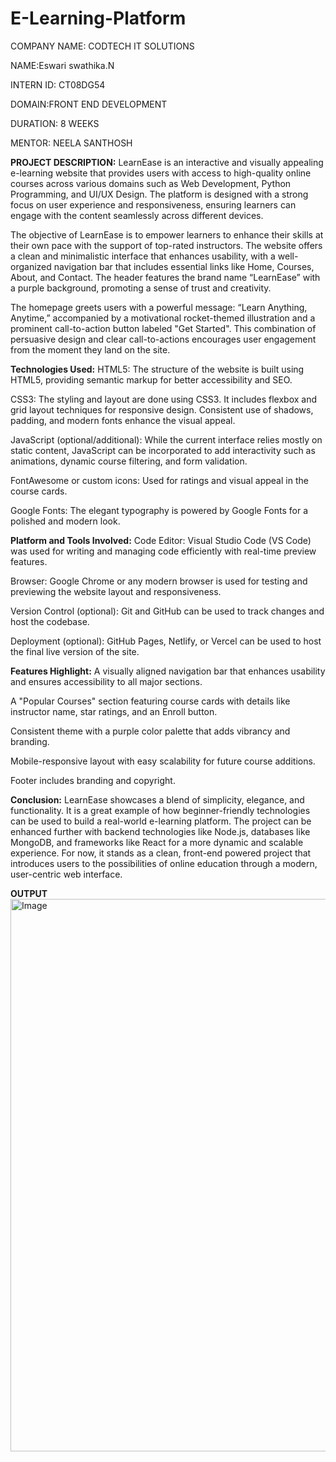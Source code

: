 # E-Learning-Platform

COMPANY NAME: CODTECH IT SOLUTIONS

NAME:Eswari swathika.N

INTERN ID: CT08DG54

DOMAIN:FRONT END DEVELOPMENT

DURATION: 8 WEEKS

MENTOR: NEELA SANTHOSH

**PROJECT DESCRIPTION:**
LearnEase is an interactive and visually appealing e-learning website that provides users with access to high-quality online courses across various domains such as Web Development, Python Programming, and UI/UX Design. The platform is designed with a strong focus on user experience and responsiveness, ensuring learners can engage with the content seamlessly across different devices.

The objective of LearnEase is to empower learners to enhance their skills at their own pace with the support of top-rated instructors. The website offers a clean and minimalistic interface that enhances usability, with a well-organized navigation bar that includes essential links like Home, Courses, About, and Contact. The header features the brand name “LearnEase” with a purple background, promoting a sense of trust and creativity.

The homepage greets users with a powerful message: “Learn Anything, Anytime,” accompanied by a motivational rocket-themed illustration and a prominent call-to-action button labeled "Get Started". This combination of persuasive design and clear call-to-actions encourages user engagement from the moment they land on the site.

**Technologies Used:**
HTML5: The structure of the website is built using HTML5, providing semantic markup for better accessibility and SEO.

CSS3: The styling and layout are done using CSS3. It includes flexbox and grid layout techniques for responsive design. Consistent use of shadows, padding, and modern fonts enhance the visual appeal.

JavaScript (optional/additional): While the current interface relies mostly on static content, JavaScript can be incorporated to add interactivity such as animations, dynamic course filtering, and form validation.

FontAwesome or custom icons: Used for ratings and visual appeal in the course cards.

Google Fonts: The elegant typography is powered by Google Fonts for a polished and modern look.

**Platform and Tools Involved:**
Code Editor: Visual Studio Code (VS Code) was used for writing and managing code efficiently with real-time preview features.

Browser: Google Chrome or any modern browser is used for testing and previewing the website layout and responsiveness.

Version Control (optional): Git and GitHub can be used to track changes and host the codebase.

Deployment (optional): GitHub Pages, Netlify, or Vercel can be used to host the final live version of the site.

**Features Highlight:**
A visually aligned navigation bar that enhances usability and ensures accessibility to all major sections.

A "Popular Courses" section featuring course cards with details like instructor name, star ratings, and an Enroll button.

Consistent theme with a purple color palette that adds vibrancy and branding.

Mobile-responsive layout with easy scalability for future course additions.

Footer includes branding and copyright.

**Conclusion:**
LearnEase showcases a blend of simplicity, elegance, and functionality. It is a great example of how beginner-friendly technologies can be used to build a real-world e-learning platform. The project can be enhanced further with backend technologies like Node.js, databases like MongoDB, and frameworks like React for a more dynamic and scalable experience. For now, it stands as a clean, front-end powered project that introduces users to the possibilities of online education through a modern, user-centric web interface.


**OUTPUT**
<img width="1916" height="884" alt="Image" src="https://github.com/user-attachments/assets/6743293a-e073-41c0-ba52-84aaafa2915f" />
